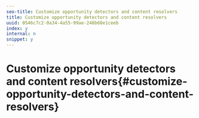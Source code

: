 ```yaml
---
seo-title: Customize opportunity detectors and content resolvers
title: Customize opportunity detectors and content resolvers
uuid: 0546c7c2-0a34-4a55-99ae-248b68e1ceeb
index: y
internal: n
snippet: y
---
```


# Customize opportunity detectors and content resolvers{#customize-opportunity-detectors-and-content-resolvers}

